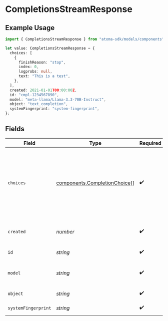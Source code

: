 # CompletionsStreamResponse

## Example Usage

```typescript
import { CompletionsStreamResponse } from "atoma-sdk/models/components";

let value: CompletionsStreamResponse = {
  choices: [
    {
      finishReason: "stop",
      index: 0,
      logprobs: null,
      text: "This is a test",
    },
  ],
  created: 2021-01-01T00:00:00Z,
  id: "cmpl-1234567890",
  model: "meta-llama/Llama-3.3-70B-Instruct",
  object: "text_completion",
  systemFingerprint: "system-fingerprint",
};
```

## Fields

| Field                                                                                   | Type                                                                                    | Required                                                                                | Description                                                                             | Example                                                                                 |
| --------------------------------------------------------------------------------------- | --------------------------------------------------------------------------------------- | --------------------------------------------------------------------------------------- | --------------------------------------------------------------------------------------- | --------------------------------------------------------------------------------------- |
| `choices`                                                                               | [components.CompletionChoice](../../models/components/completionchoice.md)[]            | :heavy_check_mark:                                                                      | Array of completion choices response                                                    | [<br/>{<br/>"text": "This is a test",<br/>"index": 0,<br/>"logprobs": null,<br/>"finish_reason": "stop"<br/>}<br/>] |
| `created`                                                                               | *number*                                                                                | :heavy_check_mark:                                                                      | The creation time of the request                                                        | 2021-01-01 00:00:00 +0000 UTC                                                           |
| `id`                                                                                    | *string*                                                                                | :heavy_check_mark:                                                                      | The ID of the request                                                                   | cmpl-1234567890                                                                         |
| `model`                                                                                 | *string*                                                                                | :heavy_check_mark:                                                                      | The model used for the request                                                          | meta-llama/Llama-3.3-70B-Instruct                                                       |
| `object`                                                                                | *string*                                                                                | :heavy_check_mark:                                                                      | The object type                                                                         | text_completion                                                                         |
| `systemFingerprint`                                                                     | *string*                                                                                | :heavy_check_mark:                                                                      | The system fingerprint                                                                  | system-fingerprint                                                                      |